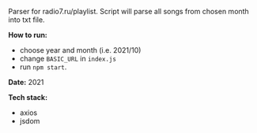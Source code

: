 Parser for radio7.ru/playlist. Script will parse all songs from chosen month into txt file.

**How to run:**

- choose year and month (i.e. 2021/10)
- change `BASIC_URL` in `index.js`
- run `npm start`.

**Date:** 2021

**Tech stack:**<br>
- axios
- jsdom